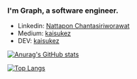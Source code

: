 <!--
<h1 align="center">Hello 👋, I'm Graph</h1>
<h3 align="center">Software Engineer</h3>
-->

### I'm Graph, a software engineer.

- Linkedin: [Nattapon Chantasiriworawat](https://www.linkedin.com/in/kaisukez/)
- Medium: [kaisukez](https://medium.com/@kaisukez)
- DEV: [kaisukez](https://dev.to/kaisukez)

[![Anurag's GitHub stats](https://github-readme-stats.vercel.app/api?username=kaisukez&hide=contribs&theme=nightowl)](https://github.com/anuraghazra/github-readme-stats)

[![Top Langs](https://github-readme-stats.vercel.app/api/top-langs/?username=kaisukez&layout=compact&theme=nightowl)](https://github.com/anuraghazra/github-readme-stats)

<!--
<p align="center"><img src="https://github-readme-stats.vercel.app/api?username=kaisukez&hide=contribs" /></p>
<p align="center"><img src="https://github-readme-stats.vercel.app/api/top-langs/?username=kaisukez&layout=compact" /></p>
-->
